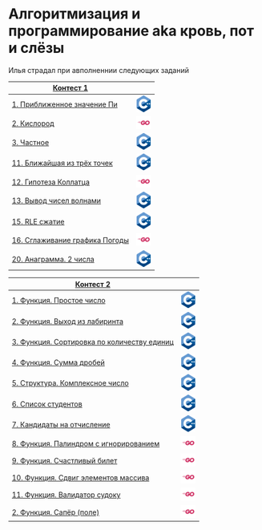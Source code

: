 # Алгоритмизация и программирование aka кровь, пот и слёзы

Илья страдал при авполненнии следующих заданий

|[Контест 1](https://contest.yandex.ru/contest/52142/problems/) |  |
| --- | :-: |
| [1. Приближенное значение Пи](./contest_01/01/main.cpp) | ![](./image/cpp.png) |
| [2. Кислород](./contest_1/02/main.go) | ![](./image/go.png) |
| [3. Частное](./contest_01/03/main.cpp) | ![](./image/cpp.png) |
| [11. Ближайшая из трёх точек](./contest_01/11/main.cpp) | ![](./image/cpp.png) |
| [12. Гипотеза Коллатца](./contest_01/12/main.go) | ![](./image/go.png) |
| [13. Вывод чисел волнами](./contest_01/13/main.cpp) | ![](./image/cpp.png) |
| [15. RLE сжатие](./contest_01/15/main.cpp) | ![](./image/cpp.png) |
| [16. Сглаживание графика Погоды](./contest_01/16/main.go) | ![](./image/go.png) |
| [20. Анаграмма. 2 числа](./contest_01/20/main.cpp) | ![](./image/cpp.png) |
 
|[Контест 2](https://contest.yandex.ru/contest/52676/problems/) |  |
| --- | :-: |
| [1. Функция. Простое число](./contest_02/01/main.cpp) | ![](./image/cpp.png) |
| [2. Функция. Выход из лабиринта](./contest_02/02/main.cpp) | ![](./image/cpp.png) |
| [3. Функция. Сортировка по количеству единиц](./contest_02/03/main.cpp) | ![](./image/cpp.png) |
| [4. Функция. Сумма дробей](./contest_02/04/main.cpp) | ![](./image/cpp.png) |
| [5. Структура. Комплексное число](./contest_02/05/main.cpp) | ![](./image/cpp.png) |
| [6. Список студентов](./contest_02/06/main.cpp) | ![](./image/cpp.png) |
| [7. Кандидаты на отчисление](./contest_02/07/main.cpp) | ![](./image/cpp.png) |
| [8. Функция. Палиндром с игнорированием](./contest_02/08/main.go) | ![](./image/go.png) |
| [9. Функция. Счастливый билет](./contest_02/09/main.go) | ![](./image/go.png) |
| [10. Функция. Сдвиг элементов массива](./contest_02/10/main.go) | ![](./image/go.png) |
| [11. Функция. Валидатор судоку](./contest_02/11/main.go) | ![](./image/go.png) |
| [2. Функция. Сапёр (поле)](./contest_02/12/main.go) | ![](./image/go.png) |
